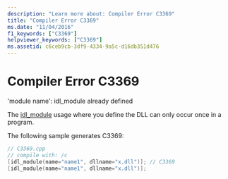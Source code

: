 ```yaml
---
description: "Learn more about: Compiler Error C3369"
title: "Compiler Error C3369"
ms.date: "11/04/2016"
f1_keywords: ["C3369"]
helpviewer_keywords: ["C3369"]
ms.assetid: c6ceb9cb-3df9-4334-9a5c-d16db351d476
---
```

# Compiler Error C3369

'module name': idl_module already defined

The [idl_module](../../windows/attributes/idl-module.md) usage where you define the DLL can only occur once in a program.

The following sample generates C3369:

```cpp
// C3369.cpp
// compile with: /c
[idl_module(name="name1", dllname="x.dll")]; // C3369
[idl_module(name="name1", dllname="x.dll")];
```
